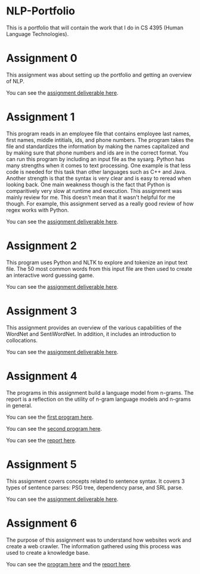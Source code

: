# NLP-Portfolio
This is a portfolio that will contain the work that I do in CS 4395 (Human Language Technologies).

# Assignment 0

This assignment was about setting up the portfolio and getting an overview of NLP.

You can see the [assignment deliverable here](https://github.com/srp0223/NLP-Portfolio/blob/main/Assignment%200/Overview_of_NLP.pdf).

# Assignment 1

This program reads in an employee file that contains employee last names, first names, middle intitials, ids, and phone numbers. The program takes the file and standardizes the information by making the names capitalized and by making sure that phone numbers and ids are in the correct format.
You can run this program by including an input file as the sysarg. 
Python has many strengths when it comes to text processing. One example is that less code is needed for this task than other languages such as C++ and Java. Another strength is that the syntax is very clear and is easy to reread when looking back. One main weakness though is the fact that Python is comparitively very slow at runtime and execution.
This assignment was mainly review for me. This doesn't mean that it wasn't helpful for me though. For example, this assignment served as a really good review of how regex works with Python.

You can see the [assignment deliverable here](https://github.com/srp0223/NLP-Portfolio/blob/main/Assignment%201/Homework1_srp180014.py).

# Assignment 2

This program uses Python and NLTK to explore and tokenize an input text file. The 50 most common words from this input file are then used to create an interactive word guessing game.

You can see the [assignment deliverable here](https://github.com/srp0223/NLP-Portfolio/blob/main/Assignment%202/Homework2_srp180014.py).

# Assignment 3

This assignment provides an overview of the various capabilities of the WordNet and SentiWordNet. In addition, it includes an introduction to collocations.

You can see the [assignment deliverable here](https://github.com/srp0223/NLP-Portfolio/blob/main/Assignment%203/Homework3_srp180014.pdf).

# Assignment 4

The programs in this assignment build a language model from n-grams. The report is a reflection on the utility of n-gram language models and n-grams in general.

You can see the [first program here](https://github.com/srp0223/NLP-Portfolio/blob/main/Assignment%204/Homework4_Program1_srp180014.py).

You can see the [second program here](https://github.com/srp0223/NLP-Portfolio/blob/main/Assignment%204/Homework4_Program2_srp180014.py).

You can see the [report here](https://github.com/srp0223/NLP-Portfolio/blob/main/Assignment%204/Homework4_Narrative_srp180014.pdf).

# Assignment 5

This assignment covers concepts related to sentence syntax. It covers 3 types of sentence parses: PSG tree, dependency parse, and SRL parse.

You can see the [assignment deliverable here](https://github.com/srp0223/NLP-Portfolio/blob/main/Homework5_srp180014.pdf).

# Assignment 6

The purpose of this assignment was to understand how websites work and create a web crawler. The information gathered using this process was used to create a knowledge base.

You can see the [program here](https://github.com/srp0223/NLP-Portfolio/blob/main/Assignment%206/Homework6_srp180014.py) and the [report here](https://github.com/srp0223/NLP-Portfolio/blob/main/Assignment%206/Homework6Report_srp180014.pdf).

